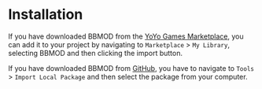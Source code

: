 # Installation
If you have downloaded BBMOD from the [YoYo Games Marketplace](https://marketplace.yoyogames.com/assets/9424/bbmod), you can add it to your project by navigating to `Marketplace` > `My Library`, selecting BBMOD and then clicking the import button.

If you have downloaded BBMOD from [GitHub](https://github.com/blueburn-cz/BBMOD/releases), you have to navigate to `Tools` > `Import Local Package` and then select the package from your computer.
